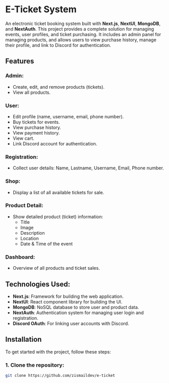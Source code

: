 # E-Ticket System

An electronic ticket booking system built with **Next.js**, **NextUI**, **MongoDB**, and **NextAuth**. This project provides a complete solution for managing events, user profiles, and ticket purchasing. It includes an admin panel for managing products, and allows users to view purchase history, manage their profile, and link to Discord for authentication.

## Features

### Admin:
- Create, edit, and remove products (tickets).
- View all products.

### User:
- Edit profile (name, username, email, phone number).
- Buy tickets for events.
- View purchase history.
- View payment history.
- View cart.
- Link Discord account for authentication.

### Registration:
- Collect user details: Name, Lastname, Username, Email, Phone number.

### Shop:
- Display a list of all available tickets for sale.

### Product Detail:
- Show detailed product (ticket) information:
  - Title
  - Image
  - Description
  - Location
  - Date & Time of the event

### Dashboard:
- Overview of all products and ticket sales.

## Technologies Used:
- **Next.js**: Framework for building the web application.
- **NextUI**: React component library for building the UI.
- **MongoDB**: NoSQL database to store user and product data.
- **NextAuth**: Authentication system for managing user login and registration.
- **Discord OAuth**: For linking user accounts with Discord.

## Installation

To get started with the project, follow these steps:

### 1. Clone the repository:

```bash
git clone https://github.com/zismaildev/e-ticket
